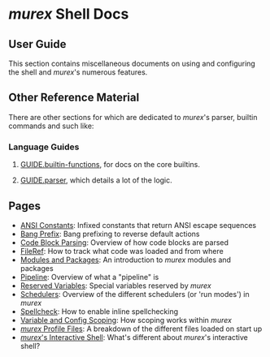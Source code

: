 # _murex_ Shell Docs

## User Guide

This section contains miscellaneous documents on using and configuring the
shell and _murex_'s numerous features.

## Other Reference Material

There are other sections for which are dedicated to _murex_'s parser, builtin
commands and such like:

### Language Guides

1. [GUIDE.builtin-functions](./GUIDE.builtin-functions.md), for docs
on the core builtins.

2. [GUIDE.parser](./GUIDE.parser.md), which details a lot of the logic.

## Pages

* [ANSI Constants](user-guide/ansi.md):
  Infixed constants that return ANSI escape sequences
* [Bang Prefix](user-guide/bang-prefix.md):
  Bang prefixing to reverse default actions
* [Code Block Parsing](user-guide/code-block.md):
  Overview of how code blocks are parsed
* [FileRef](user-guide/fileref.md):
  How to track what code was loaded and from where
* [Modules and Packages](user-guide/modules.md):
  An introduction to _murex_ modules and packages
* [Pipeline](user-guide/pipeline.md):
  Overview of what a "pipeline" is
* [Reserved Variables](user-guide/reserved-vars.md):
  Special variables reserved by _murex_
* [Schedulers](user-guide/schedulers.md):
  Overview of the different schedulers (or 'run modes') in _murex_
* [Spellcheck](user-guide/spellcheck.md):
  How to enable inline spellchecking
* [Variable and Config Scoping](user-guide/scoping.md):
  How scoping works within _murex_
* [_murex_ Profile Files](user-guide/profile.md):
  A breakdown of the different files loaded on start up
* [_murex_'s Interactive Shell](user-guide/interactive-shell.md):
  What's different about _murex_'s interactive shell?